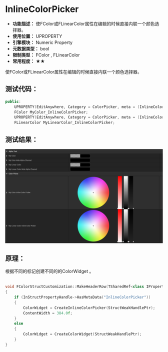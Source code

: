 ﻿# InlineColorPicker

- **功能描述：** 使FColor或FLinearColor属性在编辑的时候直接内联一个颜色选择器。
- **使用位置：** UPROPERTY
- **引擎模块：** Numeric Property
- **元数据类型：** bool
- **限制类型：** FColor , FLinearColor 
- **常用程度：** ★★

使FColor或FLinearColor属性在编辑的时候直接内联一个颜色选择器。

## 测试代码：

```cpp
public:
	UPROPERTY(EditAnywhere, Category = ColorPicker, meta = (InlineColorPicker))
	FColor MyColor_InlineColorPicker;
	UPROPERTY(EditAnywhere, Category = ColorPicker, meta = (InlineColorPicker))
	FLinearColor MyLinearColor_InlineColorPicker;
```

## 测试结果：

![Untitled](Untitled.png)

## 原理：

根据不同的标记创建不同的的ColorWidget 。

```cpp

void FColorStructCustomization::MakeHeaderRow(TSharedRef<class IPropertyHandle>& InStructPropertyHandle, FDetailWidgetRow& Row)
{
	if (InStructPropertyHandle->HasMetaData("InlineColorPicker"))
	{
		ColorWidget = CreateInlineColorPicker(StructWeakHandlePtr);
		ContentWidth = 384.0f;
	}
	else
	{
		ColorWidget = CreateColorWidget(StructWeakHandlePtr);
	}
}
```
